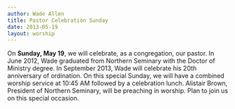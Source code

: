 ```yaml
--- 
author: Wade Allen 
title: Pastor Celebration Sunday 
date: 2013-05-19 
layout: worship 
---
```


On **Sunday, May 19**, we will celebrate, as a congregation, our pastor. In June 2012, Wade graduated from Northern Seminary with the Doctor of Ministry degree. In September 2013, Wade will celebrate his 20th anniversary of ordination. On this special Sunday, we will have a combined worship service at 10:45 AM followed by a celebration lunch. Alistair Brown, President of Northern Seminary, will be preaching in worship. Plan to join us on this special occasion.